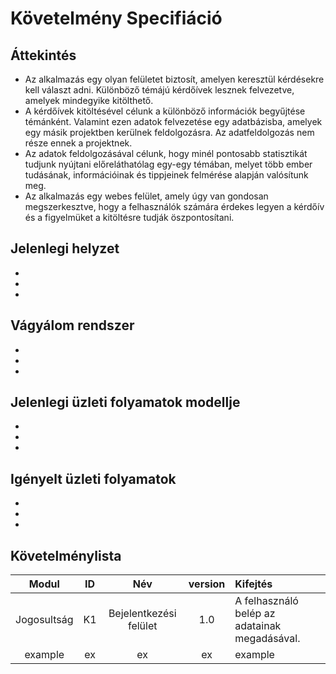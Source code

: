 Követelmény Specifiáció
========================

Áttekintés
-----------
- Az alkalmazás egy olyan felületet biztosít, amelyen keresztül kérdésekre kell választ adni. Különböző témájú kérdőívek lesznek felvezetve, amelyek mindegyike kitölthető.
- A kérdőívek kitöltésével célunk a különböző információk begyűjtése témánként. Valamint ezen adatok felvezetése egy adatbázisba, amelyek egy másik projektben kerülnek feldolgozásra. Az adatfeldolgozás nem része ennek a projektnek.
- Az adatok feldolgozásával célunk, hogy minél pontosabb statisztikát tudjunk nyújtani előreláthatólag egy-egy témában, melyet több ember tudásának, információinak és tippjeinek felmérése alapján valósítunk meg.
- Az alkalmazás egy webes felület, amely úgy van gondosan megszerkesztve, hogy a felhasználók számára érdekes legyen a kérdőív és a figyelmüket a kitöltésre tudják öszpontosítani.

Jelenlegi helyzet
------------------
- 
- 
- 

Vágyálom rendszer
------------------
- 
- 
- 

Jelenlegi üzleti folyamatok modellje
-------------------------------------
- 
- 
- 

Igényelt üzleti folyamatok
---------------------------
- 
- 
- 

Követelménylista
-----------------
| Modul | ID | Név | version | Kifejtés |
| :---: | :---: | :---: | :---: | :--- |
| Jogosultság | K1 | Bejelentkezési felület | 1.0 | A felhasználó belép az adatainak megadásával. |
| example | ex | ex | ex | example |